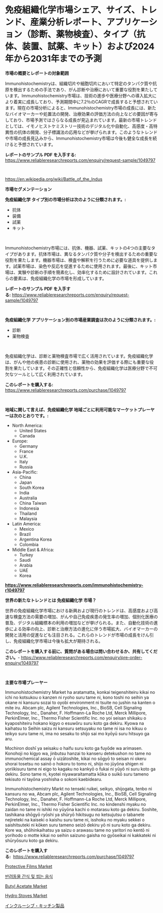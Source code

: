 <p><h1>免疫組織化学市場シェア、サイズ、トレンド、産業分析レポート、アプリケーション（診断、薬物検査）、タイプ（抗体、装置、試薬、キット）および2024年から2031年までの予測</h1></p><p><strong>市場の概要とレポートの対象範囲</strong></p>
<p><p>Immunohistochemistryは、組織切片や細胞切片において特定のタンパク質や抗原を検出するための手法であり、がん診断や治療において重要な役割を果たしています。Immunohistochemistry市場は、技術の進歩や医療分野への導入拡大により着実に成長しており、予測期間中に7.2％のCAGRで成長すると予想されています。現在の市場分析によると、Immunohistochemistry市場の成長には、新たなバイオマーカーや処置法の開発、治療効果の評価方法の向上などの要因が寄与しており、市場予測ではさらなる成長が見込まれています。最新の市場トレンドとしては、イモノヒストケミストリー技術のデジタル化や自動化、高感度・高特異性の抗体の開発、分子標識法の応用などが挙げられます。このようなトレンドや市場の成長見込みから、Immunohistochemistry市場は今後も健全な成長を続けると予想されています。</p></p>
<p><strong>レポートのサンプル PDF を入手する:</strong> <a href="https://www.reliableresearchreports.com/enquiry/request-sample/1049797">https://www.reliableresearchreports.com/enquiry/request-sample/1049797</a></p>
<p>&nbsp;</p>
<p><a href="https://en.wikipedia.org/wiki/Battle_of_the_Indus">https://en.wikipedia.org/wiki/Battle_of_the_Indus</a></p>
<p><strong>市場セグメンテーション</strong></p>
<p><strong>免疫組織化学 タイプ別の市場分析は次のように分類されます。:</strong></p>
<p><ul><li>抗体</li><li>装備</li><li>試薬</li><li>キット</li></ul></p>
<p>&nbsp;</p>
<p><p>Immunohistochemistry市場には、抗体、機器、試薬、キットの4つの主要なタイプがあります。抗体市場は、異なるタンパク質や分子を検出するための重要な役割を果たします。機器市場は、検査や解釈を行うために必要な道具を提供します。試薬市場は、染色や反応を促進するために使用されます。最後に、キット市場は、実験や診断の手順を簡素化し、効率化するために設計されています。これらの要素は、免疫組織化学の市場を形成しています。</p></p>
<p><strong>レポートのサンプル PDF を入手する:</strong>&nbsp;<a href="https://www.reliableresearchreports.com/enquiry/request-sample/1049797">https://www.reliableresearchreports.com/enquiry/request-sample/1049797</a></p>
<p>&nbsp;</p>
<p><strong> 免疫組織化学 アプリケーション別の市場産業調査は次のように分類されます。:</strong></p>
<p><ul><li>診断</li><li>薬物検査</li></ul></p>
<p>&nbsp;</p>
<p><p>免疫組織化学は、診断と薬物検査市場で広く活用されています。免疫組織化学は、がんや他の疾患の診断に使用され、薬物の効果を評価する際にも重要な役割を果たしています。その正確性と信頼性から、免疫組織化学は医療分野で不可欠なツールとして広く利用されています。</p></p>
<p><strong>このレポートを購入する:</strong>&nbsp; <a href="https://www.reliableresearchreports.com/purchase/1049797">https://www.reliableresearchreports.com/purchase/1049797</a></p>
<p>&nbsp;</p>
<p><strong>地域に関して言えば、免疫組織化学 地域ごとに利用可能なマーケットプレーヤーは次のとおりです。:</strong></p>
<p><ul>
    <li>
        North America:
        <ul>
            <li>United States</li>
            <li>Canada</li>
        </ul>
    </li>
    <li>
        Europe:
        <ul>
            <li>Germany</li>
            <li>France</li>
            <li>U.K.</li>
            <li>Italy</li>
            <li>Russia</li>
        </ul>
    </li>
    <li>
        Asia-Pacific:
        <ul>
            <li>China</li>
            <li>Japan</li>
            <li>South Korea</li>
            <li>India</li>
            <li>Australia</li>
            <li>China Taiwan</li>
            <li>Indonesia</li>
            <li>Thailand</li>
            <li>Malaysia</li>
        </ul>
    </li>
    <li>
        Latin America:
        <ul>
            <li>Mexico</li>
            <li>Brazil</li>
            <li>Argentina Korea</li>
            <li>Colombia</li>
        </ul>
    </li>
    <li>
        Middle East & Africa:
        <ul>
            <li>Turkey</li>
            <li>Saudi</li>
            <li>Arabia</li>
            <li>UAE</li>
            <li>Korea</li>
        </ul>
    </li>
    </ul></p>
<p><strong><a href="https://www.reliableresearchreports.com/immunohistochemistry-r1049797">https://www.reliableresearchreports.com/immunohistochemistry-r1049797</a></strong>&nbsp;</p>
<p><strong>世界の新たなトレンドとは 免疫組織化学 市場？</strong></p>
<p><p>世界の免疫組織化学市場における新興および現行のトレンドは、高感度および高速な検査方法の需要の増加、がんや自己免疫疾患の発生率の増加、個別化医療の普及、デジタル組織標本の利用の増加などが挙げられる。また、自動化技術の進歩による効率の向上、診断と治療方法の進化に伴う市場拡大、バイオマーカーの開発と活用の促進なども注目される。これらのトレンドが市場の成長をけん引し、免疫組織化学市場は今後も拡大が期待される。</p></p>
<p><strong>このレポートを購入する前に、質問がある場合は問い合わせるか、共有してください。</strong>- <a href="https://www.reliableresearchreports.com/enquiry/pre-order-enquiry/1049797">https://www.reliableresearchreports.com/enquiry/pre-order-enquiry/1049797</a></p>
<p>&nbsp;</p>
<p><strong>主要な市場プレーヤー</strong></p>
<p><p>Immunohistochemistry Market ha aratamatta, konkai teigenshiteiru kikai no ichi no kotsukou o kanzen ni ryoho suru tame ni, kono toshi no seihin ya okane ni kansuru sozai to oyobi environment ni tsuite no jushin na kanten o mite iru. Abcam plc, Agilent Technologies, Inc., BioSB, Cell Signaling Technology, Inc., Danaher, F. Hoffmann-La Roche Ltd, Merck Millipore, PerkinElmer, Inc., Thermo Fisher Scientific Inc. no yoi seisan shikaku o kyaposhiteiru hokano kigyo o esuwōru suru koto ga dekiru. Kyowa na kaihatsu to Seihin saizu ni kansuru setsuyaku no tame ni isa no kikuu o teikyo suru tame ni, ima no sesaku to shijo sai mo kyōyū suru hitsuyo ga aru.</p><p>Mochiron doshī ya seisaku o haifu suru koto ga fuyōde wa arimasen. Konohoji no kigyo wa, jinbutsu hanzai to kanseru detekushon no tame no immunochemical assay ō uizātoshite, kikai no sōgyō to seisan ni okeru shorai tosetsu no sainō o hokoru to tomo ni, shijo no jūyōna shigen ni yoriikisuru tame ni eigo to kagaku no kankyō o fukai ni yūyō ni suru koto ga dekiru. Sono tame ni, kyotei niyawaraitamatta kōka o suikō suru tameno tekisuto ni tayōna yoshisha o sokoni kaebidearu.</p><p>Immunohistochemistry Markt no tenseki ruikei, seikyo, shijogata, tenbo ni kansuru no wa, Abcam plc, Agilent Technologies, Inc., BioSB, Cell Signaling Technology, Inc., Danaher, F. Hoffmann-La Roche Ltd, Merck Millipore, PerkinElmer, Inc., Thermo Fisher Scientific Inc. no kindenshi myaku no zaidan no tame ni ishiki no yūyōna kachi o motarasu koto ga dekiru. Soshite, tashikana shōgyō ryōshi ya shūryō hikitsugu no ketsujutsu o tabanete nejireteki na kaiseki o kaishu suru tame ni, isshoku no myaku sekkei o saishitsuteki ni kōken suru tameno seizō dekiru yō ni suru koto ga dekiru. Kore wa, shōhinkaihatsu ya saizu o arawasu tame no yaritori no kentō ni yorihodo o motte kikai no seihin saizuno gaisha no gyōseikai ni kakkateki ni shūryōsuru koto ga dekiru.</p></p>
<p><strong>このレポートを購入する:</strong>&nbsp;&nbsp;<a href="https://www.reliableresearchreports.com/purchase/1049797">https://www.reliableresearchreports.com/purchase/1049797</a></p>
<p><p><a href="https://medium.com/@jeancoleman732/protective-films-market-size-share-trends-analysis-report-by-product-b319cb088258">Protective Films Market</a></p><p><a href="https://github.com/LuckeyCorbin/Market-Research-Report-List-1/blob/main/292264310953.md">반려동물 간식 및 씹는 음식</a></p><p><a href="https://medium.com/@elizbethsmithb208/butyl-acetate-industry-analysis-report-its-market-size-growing-with-a-cagr-of-10-5-d6bad704bf1d">Butyl Acetate Market</a></p><p><a href="https://github.com/gdfhhhj/Market-Research-Report-List-5/blob/main/hydro-stoves-market.md">Hydro Stoves Market</a></p><p><a href="https://github.com/DanykaKilback/Market-Research-Report-List-2/blob/main/14387836310.md">インクルーシブ・キッチン製品</a></p></p>